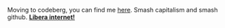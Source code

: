 Moving to codeberg, you can find me [here](codeberg.org/callmesalmon). Smash capitalism and smash github. [**Libera internet!**](https://callmesalmon.github.io/books/libera-internet)
